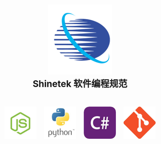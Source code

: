 <h1 align="center">
    <img src="./public/logo.png" alt="Standard - Shinetek Style Guide" width="200">
  <br>
  Shinetek 软件编程规范
  <br>
  <br>
</h1>

<div align="center">
  <a herf="./doc/standard-js.md" style="margin: 5px 10px">
    <img src="./public/js.jpg" alt="Standard - Shinetek Style Guide" height="100">
  </a>
  <a herf="./doc/standard-python.md" style="margin: 5px 10px">
    <img src="./public/python2.jpg" alt="Standard - Shinetek Style Guide" height="100">
  </a>
  <a herf="./doc/standard-csharp.md" style="margin: 5px 10px">
    <img src="./public/csharp.jpg" alt="Standard - Shinetek Style Guide" height="100">
  </a>
  <a herf="./doc/standard-git.md" style="margin: 5px 10px">
    <img src="./public/git2.jpg" alt="Standard - Shinetek Style Guide" height="100">
  </a>
</div>

<!-- <h2 align="left">
    <img src="./public/js.jpg" alt="Standard - JavaScript Style Guide" width="20">
    <a herf="./doc/standard-js.md" style="font-size: 1.2em">JavaScript 编码规范</a>
</h2>
<br>
<h2 align="left">
    <img src="./public/python.jpg" alt="Standard - JavaScript Style Guide" width="30">
    <a herf="./doc/standard-js.md" style="font-size: 1.2em">Python 编码规范</a>
</h2>
<br>
<h2 align="left">
    <img src="./public/git.jpg" alt="Standard - JavaScript Style Guide" width="30">
    <a herf="./doc/standard-js.md" style="font-size: 1.2em">版本控制操作规范</a>
</h2> -->